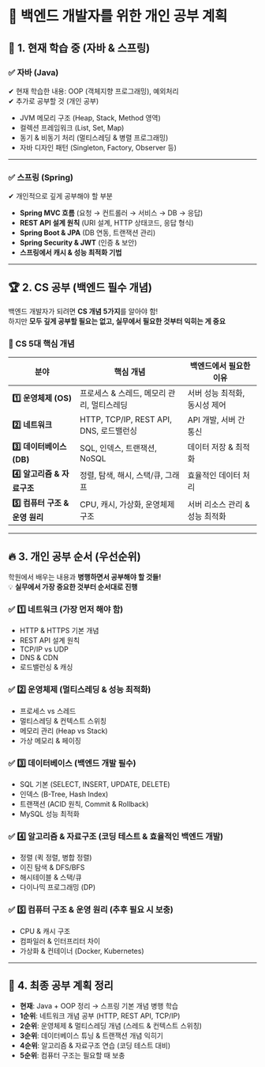 # 📌 백엔드 개발자를 위한 개인 공부 계획  

## 🚀 1. 현재 학습 중 (자바 & 스프링)  
### ✅ 자바 (Java)  
✔ 현재 학습한 내용: OOP (객체지향 프로그래밍), 예외처리  
✔ 추가로 공부할 것 (개인 공부)  
  - JVM 메모리 구조 (Heap, Stack, Method 영역)  
  - 컬렉션 프레임워크 (List, Set, Map)  
  - 동기 & 비동기 처리 (멀티스레딩 & 병렬 프로그래밍)  
  - 자바 디자인 패턴 (Singleton, Factory, Observer 등)  

---

### ✅ 스프링 (Spring)  
✔ 개인적으로 깊게 공부해야 할 부분  
  - **Spring MVC 흐름** (요청 → 컨트롤러 → 서비스 → DB → 응답)  
  - **REST API 설계 원칙** (URI 설계, HTTP 상태코드, 응답 형식)  
  - **Spring Boot & JPA** (DB 연동, 트랜잭션 관리)  
  - **Spring Security & JWT** (인증 & 보안)  
  - **스프링에서 캐시 & 성능 최적화 기법**  

---

## 🏆 2. CS 공부 (백엔드 필수 개념)  
백엔드 개발자가 되려면 **CS 개념 5가지**를 알아야 함!  
하지만 **모두 깊게 공부할 필요는 없고, 실무에서 필요한 것부터 익히는 게 중요**  

### 📌 CS 5대 핵심 개념  
| 분야 | 핵심 개념 | 백엔드에서 필요한 이유 |
|---|---|---|
| **1️⃣ 운영체제 (OS)** | 프로세스 & 스레드, 메모리 관리, 멀티스레딩 | 서버 성능 최적화, 동시성 제어 |
| **2️⃣ 네트워크** | HTTP, TCP/IP, REST API, DNS, 로드밸런싱 | API 개발, 서버 간 통신 |
| **3️⃣ 데이터베이스 (DB)** | SQL, 인덱스, 트랜잭션, NoSQL | 데이터 저장 & 최적화 |
| **4️⃣ 알고리즘 & 자료구조** | 정렬, 탐색, 해시, 스택/큐, 그래프 | 효율적인 데이터 처리 |
| **5️⃣ 컴퓨터 구조 & 운영 원리** | CPU, 캐시, 가상화, 운영체제 구조 | 서버 리소스 관리 & 성능 최적화 |

---

## 🔥 3. 개인 공부 순서 (우선순위)  
학원에서 배우는 내용과 **병행하면서 공부해야 할 것들!**  
💡 **실무에서 가장 중요한 것부터 순서대로 진행**  

### ✅ 1️⃣ 네트워크 (가장 먼저 해야 함)  
- HTTP & HTTPS 기본 개념  
- REST API 설계 원칙  
- TCP/IP vs UDP  
- DNS & CDN  
- 로드밸런싱 & 캐싱  

### ✅ 2️⃣ 운영체제 (멀티스레딩 & 성능 최적화)  
- 프로세스 vs 스레드  
- 멀티스레딩 & 컨텍스트 스위칭  
- 메모리 관리 (Heap vs Stack)  
- 가상 메모리 & 페이징  

### ✅ 3️⃣ 데이터베이스 (백엔드 개발 필수)  
- SQL 기본 (SELECT, INSERT, UPDATE, DELETE)  
- 인덱스 (B-Tree, Hash Index)  
- 트랜잭션 (ACID 원칙, Commit & Rollback)  
- MySQL 성능 최적화  

### ✅ 4️⃣ 알고리즘 & 자료구조 (코딩 테스트 & 효율적인 백엔드 개발)  
- 정렬 (퀵 정렬, 병합 정렬)  
- 이진 탐색 & DFS/BFS  
- 해시테이블 & 스택/큐  
- 다이나믹 프로그래밍 (DP)  

### ✅ 5️⃣ 컴퓨터 구조 & 운영 원리 (추후 필요 시 보충)  
- CPU & 캐시 구조  
- 컴파일러 & 인터프리터 차이  
- 가상화 & 컨테이너 (Docker, Kubernetes)  

---

## 🎯 4. 최종 공부 계획 정리  
- **현재**: Java + OOP 정리 → 스프링 기본 개념 병행 학습  
- **1순위**: 네트워크 개념 공부 (HTTP, REST API, TCP/IP)  
- **2순위**: 운영체제 & 멀티스레딩 개념 (스레드 & 컨텍스트 스위칭)  
- **3순위**: 데이터베이스 튜닝 & 트랜잭션 개념 익히기  
- **4순위**: 알고리즘 & 자료구조 연습 (코딩 테스트 대비)  
- **5순위**: 컴퓨터 구조는 필요할 때 보충  
